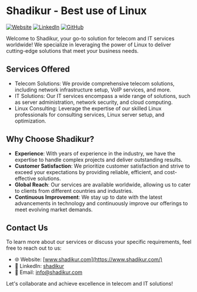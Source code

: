 # Shadikur - Best use of Linux

[![Website](https://img.shields.io/badge/Website-www.shadikur.com-blue)](https://www.shadikur.com/)
[![LinkedIn](https://img.shields.io/badge/LinkedIn-shadikur-0077B5?logo=linkedin)](https://www.linkedin.com/in/shadikur)
[![GitHub](https://img.shields.io/badge/GitHub-shadikur-181717?logo=github)](https://github.com/shadikur)

Welcome to Shadikur, your go-to solution for telecom and IT services worldwide! We specialize in leveraging the power of Linux to deliver cutting-edge solutions that meet your business needs.

## Services Offered

- Telecom Solutions: We provide comprehensive telecom solutions, including network infrastructure setup, VoIP services, and more.
- IT Solutions: Our IT services encompass a wide range of solutions, such as server administration, network security, and cloud computing.
- Linux Consulting: Leverage the expertise of our skilled Linux professionals for consulting services, Linux server setup, and optimization.

## Why Choose Shadikur?

- **Experience**: With years of experience in the industry, we have the expertise to handle complex projects and deliver outstanding results.
- **Customer Satisfaction**: We prioritize customer satisfaction and strive to exceed your expectations by providing reliable, efficient, and cost-effective solutions.
- **Global Reach**: Our services are available worldwide, allowing us to cater to clients from different countries and industries.
- **Continuous Improvement**: We stay up to date with the latest advancements in technology and continuously improve our offerings to meet evolving market demands.

## Contact Us

To learn more about our services or discuss your specific requirements, feel free to reach out to us:

- 🌐 Website: [www.shadikur.com](https://www.shadikur.com/)
- 💼 LinkedIn: [shadikur](https://www.linkedin.com/in/shadikur)
- 📧 Email: [info@shadikur.com](mailto:info@shadikur.com)

Let's collaborate and achieve excellence in telecom and IT solutions!

